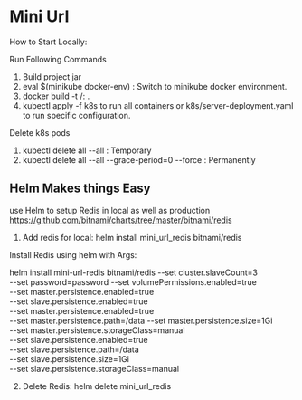 # Mini Url

How to Start Locally:

Run Following Commands

1. Build project  jar
2. eval $(minikube docker-env) : Switch to minikube docker environment.
3. docker build -t <docker-user-name>/<image-name>:<tag> . 
4. kubectl apply -f k8s to run all containers or k8s/server-deployment.yaml to run specific configuration. 

Delete k8s pods
1. kubectl delete all --all : Temporary
2. kubectl delete all --all --grace-period=0 --force : Permanently

## Helm Makes things Easy
use Helm to setup Redis in local as well as production
https://github.com/bitnami/charts/tree/master/bitnami/redis

1. Add redis for local: helm install mini_url_redis bitnami/redis

Install Redis using helm  with Args:

helm install mini-url-redis bitnami/redis \--set cluster.slaveCount=3 \
  --set password=password \--set volumePermissions.enabled=true \
  --set master.persistence.enabled=true \
  --set slave.persistence.enabled=true \
  --set master.persistence.enabled=true \
  --set master.persistence.path=/data \--set master.persistence.size=1Gi \
  --set master.persistence.storageClass=manual \
  --set slave.persistence.enabled=true \
  --set slave.persistence.path=/data \
  --set slave.persistence.size=1Gi \
  --set slave.persistence.storageClass=manual
  
2. Delete Redis: helm delete mini_url_redis
